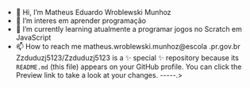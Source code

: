 - 👋 Hi, I’m  Matheus Eduardo Wroblewski Munhoz
- 👀 I’m interes em aprender programação  
- 🌱 I’m currently learning  atualmente a programar jogos no  Scratch em JavaScript
- 📫 How to reach me matheus.wroblewski.munhoz@escola .pr.gov.br
Zzduduzj5123/Zzduduzj5123 is a ✨ special ✨ repository because its `README.md` (this file) appears on your GitHub profile.
You can click the Preview link to take a look at your changes.
-----.>
